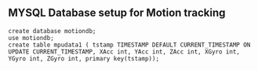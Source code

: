 ## MYSQL Database setup for Motion tracking 

```
create database motiondb;
use motiondb;
create table mpudata1 ( tstamp TIMESTAMP DEFAULT CURRENT_TIMESTAMP ON UPDATE CURRENT_TIMESTAMP, XAcc int, YAcc int, ZAcc int, XGyro int, YGyro int, ZGyro int, primary key(tstamp));
```
